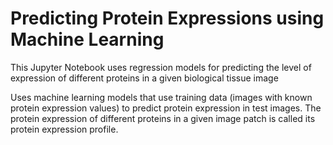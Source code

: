 # Predicting Protein Expressions using Machine Learning

This Jupyter Notebook uses regression models for predicting the level of expression of different proteins in a given biological tissue image

Uses machine learning models that use training data (images with known protein expression values) to predict protein expression in test images. The protein expression of different proteins in a given image patch is called its protein expression profile.
